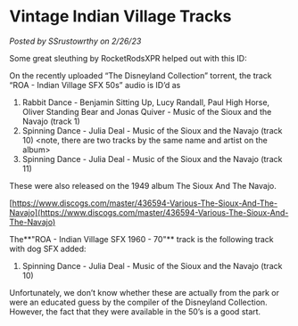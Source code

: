 # Vintage Indian Village Tracks

*Posted by SSrustowrthy on 2/26/23*

Some great sleuthing by RocketRodsXPR helped out with this ID:

On the recently uploaded “The Disneyland Collection” torrent, the track “ROA - Indian Village SFX 50s” audio is ID’d as 

1. Rabbit Dance - Benjamin Sitting Up, Lucy Randall, Paul High Horse, Oliver Standing Bear and Jonas Quiver - Music of the Sioux and the Navajo (track 1)
2. Spinning Dance - Julia Deal - Music of the Sioux and the Navajo (track 10)
   <note, there are two tracks by the same name and artist on the album>
3. Spinning Dance - Julia Deal - Music of the Sioux and the Navajo (track 11)

These were also released on the 1949 album The Sioux And The Navajo.

[https://www.discogs.com/master/436594-Various-The-Sioux-And-The-Navajo](https://www.discogs.com/master/436594-Various-The-Sioux-And-The-Navajo)

The**"ROA - Indian Village SFX 1960 - 70"** track is the following track with dog SFX added:

1. Spinning Dance - Julia Deal - Music of the Sioux and the Navajo (track 10)

Unfortunately, we don’t know whether these are actually from the park or were an educated guess by the compiler of the Disneyland Collection. However, the fact that they were available in the 50’s is a good start.